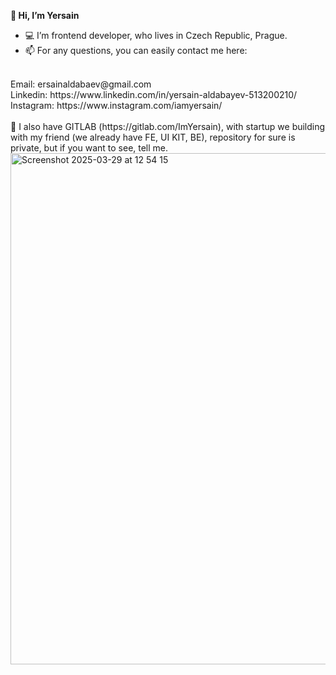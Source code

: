 <b>👋 Hi, I’m Yersain</b> 
- 💻  I’m frontend developer, who lives in Czech Republic, Prague. 
- 📫 For any questions, you can easily contact me here: 
 <br />
 Email: ersainaldabaev@gmail.com
 <br />
 Linkedin: https://www.linkedin.com/in/yersain-aldabayev-513200210/ 
 <br />
 Instagram: https://www.instagram.com/iamyersain/
<br />
<br />
📌 I also have GITLAB (https://gitlab.com/ImYersain), with startup we building with my friend (we already
have FE, UI KIT, BE), repository for sure is private, but if you want to
see, tell me.
<br />
<img width="818" alt="Screenshot 2025-03-29 at 12 54 15" src="https://github.com/user-attachments/assets/c8b06f11-80ff-407e-afc0-cc5acbc2f675" />
